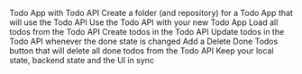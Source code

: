 Todo App with Todo API
Create a folder (and repository) for a Todo App that will use the Todo API
Use the Todo API with your new Todo App
Load all todos from the Todo API
Create todos in the Todo API
Update todos in the Todo API whenever the done state is changed
Add a Delete Done Todos button that will delete all done todos from the Todo API
Keep your local state, backend state and the UI in sync

